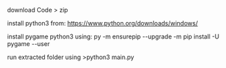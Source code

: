 download Code > zip 

install python3 from: https://www.python.org/downloads/windows/

install pygame python3 using: 
py -m ensurepip --upgrade
-m pip install -U pygame --user

run extracted folder using >python3 main.py
